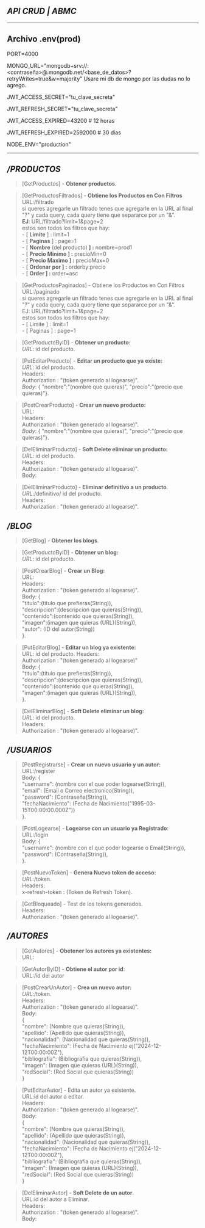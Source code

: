 ## _**API CRUD | ABMC**_

---
## Archivo .env(prod)
PORT=4000

MONGO_URL="mongodb+srv://<usuario>:<contraseña>@<cluster>.mongodb.net/<base_de_datos>?retryWrites=true&w=majority"
Usare mi db de mongo por las dudas no lo agrego.

JWT_ACCESS_SECRET="tu_clave_secreta"

JWT_REFRESH_SECRET="tu_clave_secreta"

JWT_ACCESS_EXPIRED=43200     # 12 horas

JWT_REFRESH_EXPIRED=2592000  # 30 días

NODE_ENV="production"

---

## _**/PRODUCTOS**_

> \[GetProductos\] - **Obtener productos**. 

> \[GetProductosFiltrados\] - **Obtiene los Productos en Con Filtros**  
URL:/filtrado  
si queres agregarle un filtrado tenes que agregarle en la URL al final "?" y cada query, cada query tiene que separarce por un "&".  
**EJ**: URL/filtrado?limit=1&page=2  
estos son todos los filtros que hay:  
\- \[ **Limite** \] : limit=1  
\- \[ **Paginas** \] : page=1  
\- \[ **Nombre** (del producto) **\] :** nombre=prod1  
\- \[ **Precio Minimo \] :** precioMin=0  
\- \[ **Precio Maximo \] :** precioMax=0  
\- \[ **Ordenar por \] :** orderby:precio  
\- \[ **Order \] :** order=asc 
  
> \[GetProductosPaginados\] - Obtiene los Productos en Con Filtros  
URL:/paginado  
si queres agregarle un filtrado tenes que agregarle en la URL al final "?" y cada query, cada query tiene que separarce por un "&".  
EJ: URL/filtrado?limit=1&page=2  
estos son todos los filtros que hay:  
\- \[ Limite \] : limit=1  
\- \[ Paginas \] : page=1 
  
> \[GetProductoByID\] - **Obtener un producto:**  
_URL_: id del producto. 
  
> \[PutEditarProducto\] - **Editar un producto que ya existe:**  
_URL_: id del producto.  
Headers:  
Authorization : "(token generado al logearse)".  
_Body_: { "nombre":"(nombre que quieras)", "precio":"(precio que quieras)"}. 
  
> \[PostCrearProducto\] - **Crear un nuevo producto:**  
URL:  
Headers:  
Authorization : "(token generado al logearse)".  
_Body_: { "nombre":"(nombre que quieras)", "precio":"(precio que quieras)"}. 
  
> \[DelEliminarProducto\] - **Soft Delete eliminar un producto:**  
_URL_: id del producto.  
Headers:  
Authorization : "(token generado al logearse)".  
Body: 
  
> \[DelEliminarProducto\] - **Eliminar definitivo a un producto**.  
_URL_:/definitivo/ id del producto.  
Headers:  
Authorization : "(token generado al logearse)". 
  

## _**/BLOG**_

> \[GetBlog\] - **Obtener los blogs**. 
  
> \[GetProductoByID\] - **Obtener un blog:**  
_URL_: id del producto. 
  
> \[PostCrearBlog\] - **Crear un Blog:**  
URL:  
Headers:  
Authorization : "(token generado al logearse)".  
Body: {  
"titulo":(titulo que prefieras(String)),  
"descripcion":(descripcion que quieras(String)),  
"contenido":(contenido que quieras(String)),  
"imagen":(imagen que quieras (URL)(String)),  
"autor": (ID del autor(String))  
}. 
  
> \[PutEditarBlog\] - **Editar un blog ya existente:**  
URL: id del producto. Headers:  
Authorization : "(token generado al logearse)"  
Body: {  
"titulo":(titulo que prefieras(String)),  
"descripcion":(descripcion que quieras(String)),  
"contenido":(contenido que quieras(String)),  
"imagen":(imagen que quieras (URL)(String)),  
}. 
  
> \[DelEliminarBlog\] - **Soft Delete eliminar un blog:**  
_URL_: id del producto.  
Headers:  
Authorization : "(token generado al logearse)". 
  

## _**/USUARIOS**_

> \[PostRegistrarse\] - **Crear un nuevo usuario y un autor:**  
URL:/register  
Body: {  
"username": (nombre con el que poder logearse(String)),  
"email": (Email o Correo electronico(String)),  
"password": (Contraseña(String)),  
"fechaNacimiento": (Fecha de Nacimiento("1995-03-15T00:00:00.000Z"))  
}. 
  
> \[PostLogearse\] - **Logearse con un usuario ya Registrado**:  
URL:/login  
Body: {  
"username": (nombre con el que poder logearse o Email(String)),  
"password": (Contraseña(String)),  
}. 
  
> \[PostNuevoToken\] - **Genera Nuevo token de acceso:**  
_URL_:/token.  
Headers:  
x-refresh-token : (Token de Refresh Token). 
  
> \[GetBloqueado\] - Test de los tokens generados.  
Headers:  
Authorization : "(token generado al logearse)". 
  

## _**/AUTORES**_

> \[GetAutores\] - **Obetener los autores ya existentes:**  
URL: 
  
> \[GetAutorByID\] - **Obtiene el autor por id**:  
URL:/id del autor 
  
> \[PostCrearUnAutor\] - **Crea un nuevo autor:**  
_URL_:/token.  
Headers:  
Authorization : "(token generado al logearse)".  
Body:  
{  
"nombre": (Nombre que quieras(String)),  
"apellido": (Apellido que quieras(String)),  
"nacionalidad": (Nacionalidad que quieras(String)),  
"fechaNacimiento": (Fecha de Nacimiento ej("2024-12-12T00:00:00Z"),  
"bibliografia": (Bibliografia que quieras(String)),  
"imagen": (Imagen que quieras (URL)(String)),  
"redSocial": (Red Social que quieras(String))  
} 
  
> \[PutEditarAutor\] - Edita un autor ya existente.  
URL:id del autor a editar.  
Headers:  
Authorization : "(token generado al logearse)".  
Body:  
{  
"nombre": (Nombre que quieras(String)),  
"apellido": (Apellido que quieras(String)),  
"nacionalidad": (Nacionalidad que quieras(String)),  
"fechaNacimiento": (Fecha de Nacimiento ej("2024-12-12T00:00:00Z"),  
"bibliografia": (Bibliografia que quieras(String)),  
"imagen": (Imagen que quieras (URL)(String)),  
"redSocial": (Red Social que quieras(String))  
} 
  
> \[DelEliminarAutor\] - **Soft Delete de un autor**.  
URL:id del autor a Eliminar.  
Headers:  
Authorization : "(token generado al logearse)".  
Body: